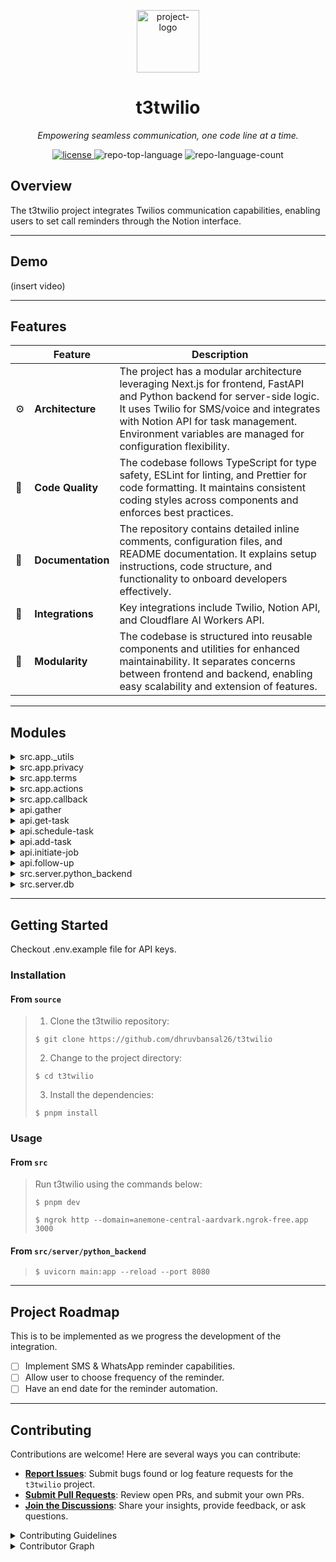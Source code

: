 <p align="center">
  <img src="https://utfs.io/f/d0b7e9b5-b512-42d5-b387-133d1f18f9d2-1x5rt.png" width="100" alt="project-logo">
</p>
<p align="center">
    <h1 align="center">t3twilio</h1>
</p>
<p align="center">
    <em>Empowering seamless communication, one code line at a time.</em>
</p>
<p align="center">
	<a href="https://opensource.org/license/mit/">
    <img src="https://img.shields.io/github/license/eli64s/readme-ai?logo=opensourceinitiative&logoColor=white&label=License&color=0080ff"
    alt="license">
  </a>
	<img src="https://img.shields.io/github/languages/top/dhruvbansal26/t3twilio?style=default&color=0080ff" alt="repo-top-language">
	<img src="https://img.shields.io/github/languages/count/dhruvbansal26/t3twilio?style=default&color=0080ff" alt="repo-language-count">
<p>
<p align="center">
	<!-- default option, no dependency badges. -->
</p>

## Overview

The t3twilio project integrates Twilios communication capabilities, enabling users to set call reminders through the Notion interface.

---

## Demo

(insert video)

---

## Features

|     | Feature           | Description                                                                                                                                                                                                                                                                 |
| --- | ----------------- | --------------------------------------------------------------------------------------------------------------------------------------------------------------------------------------------------------------------------------------------------------------------------- |
| ⚙️  | **Architecture**  | The project has a modular architecture leveraging Next.js for frontend, FastAPI and Python backend for server-side logic. It uses Twilio for SMS/voice and integrates with Notion API for task management. Environment variables are managed for configuration flexibility. |
| 🔩  | **Code Quality**  | The codebase follows TypeScript for type safety, ESLint for linting, and Prettier for code formatting. It maintains consistent coding styles across components and enforces best practices.                                                                                 |
| 📄  | **Documentation** | The repository contains detailed inline comments, configuration files, and README documentation. It explains setup instructions, code structure, and functionality to onboard developers effectively.                                                                       |
| 🔌  | **Integrations**  | Key integrations include Twilio, Notion API, and Cloudflare AI Workers API.                                                                                                                                                                                                 |
| 🧩  | **Modularity**    | The codebase is structured into reusable components and utilities for enhanced maintainability. It separates concerns between frontend and backend, enabling easy scalability and extension of features.                                                                    |

---

## Modules

<details closed><summary>src.app._utils</summary>

| File                                                                                                      | Summary                                                                                                                                                                                                                                                                                                                       |
| --------------------------------------------------------------------------------------------------------- | ----------------------------------------------------------------------------------------------------------------------------------------------------------------------------------------------------------------------------------------------------------------------------------------------------------------------------- |
| [twilioHelpers.ts](https://github.com/dhruvbansal26/t3twilio/blob/master/src/app/_utils/twilioHelpers.ts) | Facilitates automated call initiation and scheduling follow-up actions via Twilio API. Integrates with Node.js scheduler and Axios for API calls. Key features include dynamic call content and scheduled follow-up tasks based on specified contact information. Also includes helper function that handles email reminders. |

</details>

<details closed><summary>src.app.privacy</summary>

| File                                                                                       | Summary                                                                                                                                                                                                |
| ------------------------------------------------------------------------------------------ | ------------------------------------------------------------------------------------------------------------------------------------------------------------------------------------------------------ |
| [page.tsx](https://github.com/dhruvbansal26/t3twilio/blob/master/src/app/privacy/page.tsx) | Defines PrivacyPage component rendering a minimal UI for the privacy page. Displays a centered flex container with default styling, serving as a key visual element within the applications interface. |

</details>

<details closed><summary>src.app.terms</summary>

| File                                                                                     | Summary                                                                                                                                                            |
| ---------------------------------------------------------------------------------------- | ------------------------------------------------------------------------------------------------------------------------------------------------------------------ |
| [page.tsx](https://github.com/dhruvbansal26/t3twilio/blob/master/src/app/terms/page.tsx) | Defines a React component rendering the TermsPage view, adding a white background with black text and centering content vertically and horizontally on the screen. |

</details>

<details closed><summary>src.app.actions</summary>

| File                                                                                       | Summary                                                                                                                    |
| ------------------------------------------------------------------------------------------ | -------------------------------------------------------------------------------------------------------------------------- |
| [index.ts](https://github.com/dhruvbansal26/t3twilio/blob/master/src/app/actions/index.ts) | Handles authentication callback by fetching Notion API, saving credentials to the database, and returning response status. |

</details>

<details closed><summary>src.app.callback</summary>

| File                                                                                        | Summary                                                                                                                                                                                                                  |
| ------------------------------------------------------------------------------------------- | ------------------------------------------------------------------------------------------------------------------------------------------------------------------------------------------------------------------------ |
| [page.tsx](https://github.com/dhruvbansal26/t3twilio/blob/master/src/app/callback/page.tsx) | Enables authentication callback handling with message display and loading animation, enhancing user experience in the React-based app. Uses `authCallback` to process authentication code, updating message accordingly. |

</details>

<details closed><summary>api.gather</summary>

| File                                                                                          | Summary                                                                                                                                                                                    |
| --------------------------------------------------------------------------------------------- | ------------------------------------------------------------------------------------------------------------------------------------------------------------------------------------------ |
| [route.ts](https://github.com/dhruvbansal26/t3twilio/blob/master/src/app/api/gather/route.ts) | Handles POST requests, parsing and processing Twilio voice responses to update task status. Parses request body, checks user input, sends status update request, and returns XML response. |

</details>

<details closed><summary>api.get-task</summary>

| File                                                                                            | Summary                                                                                                                                                                                               |
| ----------------------------------------------------------------------------------------------- | ----------------------------------------------------------------------------------------------------------------------------------------------------------------------------------------------------- |
| [route.ts](https://github.com/dhruvbansal26/t3twilio/blob/master/src/app/api/get-task/route.ts) | Retrieves task details from the database based on the bot_id, then queries Notion API to fetch specific information. Subsequently, initiates a job by sending a POST request with the retrieved data. |

</details>

<details closed><summary>api.schedule-task</summary>

| File                                                                                                 | Summary                                                                                                                                                                                                                                |
| ---------------------------------------------------------------------------------------------------- | -------------------------------------------------------------------------------------------------------------------------------------------------------------------------------------------------------------------------------------- |
| [route.ts](https://github.com/dhruvbansal26/t3twilio/blob/master/src/app/api/schedule-task/route.ts) | Defines voice interaction for scheduling tasks via Twilio, utilizing NGROK for API connection. Generates a response prompting users to speak task details, followed by processing and returning XML response for server communication. |

</details>

<details closed><summary>api.add-task</summary>

| File                                                                                            | Summary                                                                                                                                                                                                               |
| ----------------------------------------------------------------------------------------------- | --------------------------------------------------------------------------------------------------------------------------------------------------------------------------------------------------------------------- |
| [route.ts](https://github.com/dhruvbansal26/t3twilio/blob/master/src/app/api/add-task/route.ts) | Handles adding a task via AI text analysis, sending extracted details to a database, and responding with TwiML message via Twilio API. Parses request body, runs AI model, and extracts task information for storage. |

</details>

<details closed><summary>api.initiate-job</summary>

| File                                                                                                | Summary                                                                                                                                                                                                               |
| --------------------------------------------------------------------------------------------------- | --------------------------------------------------------------------------------------------------------------------------------------------------------------------------------------------------------------------- |
| [route.ts](https://github.com/dhruvbansal26/t3twilio/blob/master/src/app/api/initiate-job/route.ts) | Initiates job scheduling and AI processing for cloud-based reminders. Parses time data, triggers calls, and sends reminder messages. Handles API requests, utilizing environment variables for secure authentication. |

</details>

<details closed><summary>api.follow-up</summary>

| File                                                                                             | Summary                                                                                                                                                                                                                                                            |
| ------------------------------------------------------------------------------------------------ | ------------------------------------------------------------------------------------------------------------------------------------------------------------------------------------------------------------------------------------------------------------------ |
| [route.ts](https://github.com/dhruvbansal26/t3twilio/blob/master/src/app/api/follow-up/route.ts) | Implements follow-up call initiation with Twilio, prompting user input through speech, capturing response, and redirecting. Key functions include setting up the call, defining user prompts, and handling responses, enhancing user engagement and interactivity. |

</details>

<details closed><summary>src.server.python_backend</summary>

| File                                                                                               | Summary                                                                                                                                                                                                                                        |
| -------------------------------------------------------------------------------------------------- | ---------------------------------------------------------------------------------------------------------------------------------------------------------------------------------------------------------------------------------------------- |
| [main.py](https://github.com/dhruvbansal26/t3twilio/blob/master/src/server/python_backend/main.py) | Enables updating task status and adding tasks in Notion database via FastAPI routes. Utilizes Notion API for CRUD operations and handles errors gracefully. Supports dynamic task properties and authentication through environment variables. |

</details>

<details closed><summary>src.server.db</summary>

| File                                                                                       | Summary                                                                                                                                                                                                                   |
| ------------------------------------------------------------------------------------------ | ------------------------------------------------------------------------------------------------------------------------------------------------------------------------------------------------------------------------- |
| [schema.ts](https://github.com/dhruvbansal26/t3twilio/blob/master/src/server/db/schema.ts) | Defines a database schema for tokens in t3twilio, using Drizzle ORMs multi-project schema feature. It includes fields for bot ID, access token, user ID, template ID, workspace ID, and creation timestamp with timezone. |
| [index.ts](https://github.com/dhruvbansal26/t3twilio/blob/master/src/server/db/index.ts)   | Establishes database connection caching for development to improve Hot Module Replacement. Initializes a database connection with schema and environment setup using drizzle-orm/postgres-js and postgres libraries.      |

</details>

---

## Getting Started

Checkout .env.example file for API keys.

### Installation

<h4>From <code>source</code></h4>

> 1. Clone the t3twilio repository:
>
> ```console
> $ git clone https://github.com/dhruvbansal26/t3twilio
> ```
>
> 2. Change to the project directory:
>
> ```console
> $ cd t3twilio
> ```
>
> 3. Install the dependencies:
>
> ```console
> $ pnpm install
> ```

### Usage

<h4>From <code>src</code></h4>

> Run t3twilio using the commands below:
>
> ```console
> $ pnpm dev
> ```
>
> ```console
> $ ngrok http --domain=anemone-central-aardvark.ngrok-free.app 3000
> ```

<h4>From <code>src/server/python_backend</code></h4>

> ```console
> $ uvicorn main:app --reload --port 8080
> ```

---

## Project Roadmap

This is to be implemented as we progress the development of the integration.

- [ ] Implement SMS & WhatsApp reminder capabilities.
- [ ] Allow user to choose frequency of the reminder.
- [ ] Have an end date for the reminder automation.

---

## Contributing

Contributions are welcome! Here are several ways you can contribute:

- **[Report Issues](https://github.com/dhruvbansal26/t3twilio/issues)**: Submit bugs found or log feature requests for the `t3twilio` project.
- **[Submit Pull Requests](https://github.com/dhruvbansal26/t3twilio/blob/main/CONTRIBUTING.md)**: Review open PRs, and submit your own PRs.
- **[Join the Discussions](https://github.com/dhruvbansal26/t3twilio/discussions)**: Share your insights, provide feedback, or ask questions.

<details closed>
<summary>Contributing Guidelines</summary>

1. **Fork the Repository**: Start by forking the project repository to your github account.
2. **Clone Locally**: Clone the forked repository to your local machine using a git client.
   ```sh
   git clone https://github.com/dhruvbansal26/t3twilio
   ```
3. **Create a New Branch**: Always work on a new branch, giving it a descriptive name.
   ```sh
   git checkout -b new-feature-x
   ```
4. **Make Your Changes**: Develop and test your changes locally.
5. **Commit Your Changes**: Commit with a clear message describing your updates.
   ```sh
   git commit -m 'Implemented new feature x.'
   ```
6. **Push to github**: Push the changes to your forked repository.
   ```sh
   git push origin new-feature-x
   ```
7. **Submit a Pull Request**: Create a PR against the original project repository. Clearly describe the changes and their motivations.
8. **Review**: Once your PR is reviewed and approved, it will be merged into the main branch. Congratulations on your contribution!
</details>

<details closed>
<summary>Contributor Graph</summary>
<br>
<p align="center">
   <a href="https://github.com{/dhruvbansal26/t3twilio/}graphs/contributors">
      <img src="https://contrib.rocks/image?repo=dhruvbansal26/t3twilio">
   </a>
</p>
</details>
